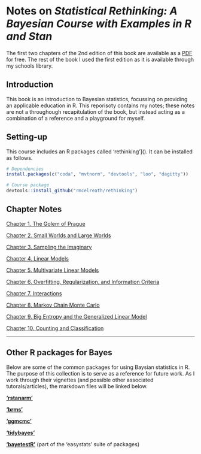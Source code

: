 
# Notes on *Statistical Rethinking: A Bayesian Course with Examples in R and Stan*

The first two chapters of the 2nd edition of this book are available as
a [PDF](statisticalrethinking2_chapters1and2.pdf) for free. The rest of
the book I used the first edition as it is available through my schools
library.

## Introduction

This book is an introduction to Bayesian statistics, focussing on
providing an applicable education in R. This reporisoty contains my
notes; these notes are not a throughough recapitulation of the book, but
instead acting as a combination of a reference and a playground for
myself.

## Setting-up

This course includes an R packages called ‘rethinking’\](). It can be
installed as follows.

``` r
# Dependencies
install.packages(c("coda", "mvtnorm", "devtools", "loo", "dagitty"))

# Course package
devtools::install_github("rmcelreath/rethinking")
```

## Chapter Notes

[Chapter 1. The Golem of Prague](ch1_the-golem-of-prague.md)

[Chapter 2. Small Worlds and Large
Worlds](ch2_small-worlds-and-large-worlds.md)

[Chapter 3. Sampling the Imaginary](ch3_sampling-the-imaginary.md)

[Chapter 4. Linear Models](ch4_linear-models.md)

[Chapter 5. Multivariate Linear
Models](ch5_multivariate-linear-models.md)

[Chapter 6. Overfitting, Regularization, and Information
Criteria](ch6_overfitting-regularization-and-information-criteria.md)

[Chapter 7. Interactions](ch7_interactions.md)

[Chapter 8. Markov Chain Monte Carlo](ch8_markov-chain-monte-carlo.md)

[Chapter 9. Big Entropy and the Generalized Linear
Model](ch9_big-entropy-and-the-generalized-linear-model.md)

[Chapter 10. Counting and
Classification](ch10_counting-and-classification.md)

-----

## Other R packages for Bayes

Below are some of the common packages for using Baysian statistics in R.
The purpose of this collection is to serve as a reference for future
work. As I work through their vignettes (and possible other associated
tutorals/articles), the markdown files will be linked
below.

**[‘rstanarm’](https://mc-stan.org/rstanarm/index.html)**

**[‘brms’](https://paul-buerkner.github.io/brms/)**

**[‘ggmcmc’](https://cran.r-project.org/web/packages/ggmcmc/index.html)**

**[‘tidybayes’](http://mjskay.github.io/tidybayes)**

**[‘bayetestR’](https://easystats.github.io/bayestestR/)** (part of the
‘easystats’ suite of packages)
